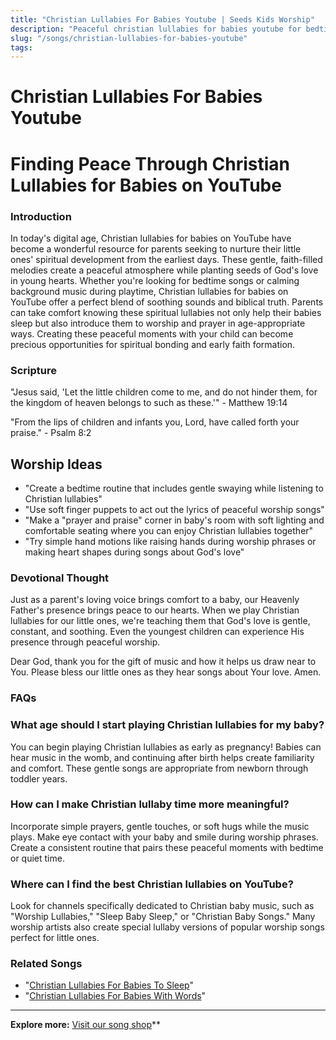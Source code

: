 ```yaml
---
title: "Christian Lullabies For Babies Youtube | Seeds Kids Worship"
description: "Peaceful christian lullabies for babies youtube for bedtime and quiet moments. Christian music to comfort and nurture young children's faith."
slug: "/songs/christian-lullabies-for-babies-youtube"
tags:
---
```


# Christian Lullabies For Babies Youtube

# Finding Peace Through Christian Lullabies for Babies on YouTube

### Introduction
In today's digital age, Christian lullabies for babies on YouTube have become a wonderful resource for parents seeking to nurture their little ones' spiritual development from the earliest days. These gentle, faith-filled melodies create a peaceful atmosphere while planting seeds of God's love in young hearts. Whether you're looking for bedtime songs or calming background music during playtime, Christian lullabies for babies on YouTube offer a perfect blend of soothing sounds and biblical truth. Parents can take comfort knowing these spiritual lullabies not only help their babies sleep but also introduce them to worship and prayer in age-appropriate ways. Creating these peaceful moments with your child can become precious opportunities for spiritual bonding and early faith formation.

### Scripture
"Jesus said, 'Let the little children come to me, and do not hinder them, for the kingdom of heaven belongs to such as these.'" - Matthew 19:14

"From the lips of children and infants you, Lord, have called forth your praise." - Psalm 8:2

## Worship Ideas
- "Create a bedtime routine that includes gentle swaying while listening to Christian lullabies"
- "Use soft finger puppets to act out the lyrics of peaceful worship songs"
- "Make a "prayer and praise" corner in baby's room with soft lighting and comfortable seating where you can enjoy Christian lullabies together"
- "Try simple hand motions like raising hands during worship phrases or making heart shapes during songs about God's love"

### Devotional Thought
Just as a parent's loving voice brings comfort to a baby, our Heavenly Father's presence brings peace to our hearts. When we play Christian lullabies for our little ones, we're teaching them that God's love is gentle, constant, and soothing. Even the youngest children can experience His presence through peaceful worship.

Dear God, thank you for the gift of music and how it helps us draw near to You. Please bless our little ones as they hear songs about Your love. Amen.

### FAQs

### What age should I start playing Christian lullabies for my baby?
You can begin playing Christian lullabies as early as pregnancy! Babies can hear music in the womb, and continuing after birth helps create familiarity and comfort. These gentle songs are appropriate from newborn through toddler years.

### How can I make Christian lullaby time more meaningful?
Incorporate simple prayers, gentle touches, or soft hugs while the music plays. Make eye contact with your baby and smile during worship phrases. Create a consistent routine that pairs these peaceful moments with bedtime or quiet time.

### Where can I find the best Christian lullabies on YouTube?
Look for channels specifically dedicated to Christian baby music, such as "Worship Lullabies," "Sleep Baby Sleep," or "Christian Baby Songs." Many worship artists also create special lullaby versions of popular worship songs perfect for little ones.

### Related Songs

- "[Christian Lullabies For Babies To Sleep](/songs/christian-lullabies-for-babies-to-sleep/)"
- "[Christian Lullabies For Babies With Words](/songs/christian-lullabies-for-babies-with-words/)"

---

**Explore more:** [Visit our song shop](https://seedskidsworship.com/shop)**

<!-- Schema Markup -->
<script type="application/ld+json">
{
  "@context": "https://schema.org",
  "@type": "MusicRecording",
  "name": "Christian Lullabies For Babies Youtube",
  "byArtist": {
    "@type": "MusicGroup",
    "name": "Seeds Kids Worship"
  },
  "isFamilyFriendly": true,
  "url": "https://seedskidsworship.com/songs/christian-lullabies-for-babies-youtube/"
}
</script>